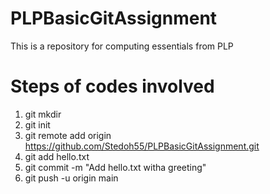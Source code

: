 # PLPBasicGitAssignment
This is a repository for computing essentials from PLP
# Steps of codes involved
1. git mkdir
2. git init
3. git remote add origin https://github.com/Stedoh55/PLPBasicGitAssignment.git
4. git add hello.txt
5. git commit -m "Add hello.txt witha greeting"
6. git push -u origin main
